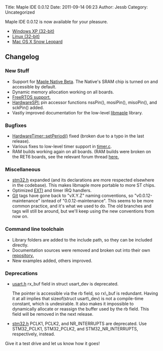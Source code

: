 Title: Maple IDE 0.0.12
Date: 2011-09-14 06:23
Author: Jessb
Category: Uncategorized

Maple IDE 0.0.12 is now available for your pleasure.

-   [Windows XP (32-bit)][]
-   [Linux (32-bit)][]
-   [Mac OS X Snow Leopard][]

</p>

Changelog
---------

</p>

### New Stuff

</p>

-   Support for [Maple Native Beta][]. The Native's SRAM chip is turned
    on and accessible by default.
-   Dynamic memory allocation working on all boards.
-   [FreeRTOS support.][]
-   [HardwareSPI:][] pin accessor functions nssPin(), mosiPin(),
    misoPin(), and sckPin() added.
-   Vastly improved documentation for the low-level [libmaple][]
    library.

</p>

### Bugfixes

</p>

-   [HardwareTimer::setPeriod()][] fixed (broken due to a typo in the
    last release).
-   Various fixes to low-level timer support in [timer.c][].
-   RAM builds working again on all boards. (RAM builds were broken on
    the RET6 boards, see the relevant forum thread [here.][]

</p>

### Miscellaneous

</p>

-   [stm32.h][] expanded (and its declarations are more respected
    elsewhere in the codebase). This makes libmaple more portable to
    more ST chips.
-   Optimized [EXTI][] and timer IRQ handlers.
-   [Git][] tags have gone back to "vX.Y.Z" naming conventions, so
    "v0.0.12-maintenance" isntead of "0.0.12-maintenance". This seems to
    be more common practice, and it's what we used to do. The old
    branches and tags will still be around, but we'll keep using the new
    conventions from now on.

</p>

### Command line toolchain

</p>

-   Library folders are added to the include path, so they can be
    included directly.
-   Documentation sources were removed and broken out into their own
    [repository.][]
-   New examples added, others improved.

</p>

### Deprecations

</p>

-   [usart.h][] rx\_buf field in struct usart\_dev is deprecated.
    </p>
    <p>
    The pointer is accessible via the rb field, so rx\_buf is redundant.
    Having it at all implies that sizeof(struct usart\_dev) is not a
    compile-time constant, which is undesirable. It also makes it
    impossible to dynamically allocate or reassign the buffer used by
    the rb field. This field will be removed in the next release.
-   [stm32.h][] PCLK1, PCLK2, and NR\_INTERRUPTS are deprecated. Use
    STM32\_PCLK1, STM32\_PCLK2, and STM32\_NR\_INTERRUPTS, respectively,
    instead.

</p>

Give it a test drive and let us know how it goes!

  [Windows XP (32-bit)]: http://static.leaflabs.com/pub/leaflabs/maple-ide/maple-ide-0.0.12-windowsxp32.zip
  [Linux (32-bit)]: http://static.leaflabs.com/pub/leaflabs/maple-ide/maple-ide-0.0.12-linux32.tgz
  [Mac OS X Snow Leopard]: http://static.leaflabs.com/pub/leaflabs/maple-ide/maple-ide-0.0.12-macosx-10_6.dmg
  [Maple Native Beta]: http://leaflabs.com/docs/hardware/maple-native-beta.html
  [FreeRTOS support.]: https://github.com/leaflabs/libmaple/tree/master/libraries/FreeRTOS
  [HardwareSPI:]: http://leaflabs.com/docs/lang/api/hardwarespi.html#lang-hardwarespi
  [libmaple]: http://leaflabs.com/docs/libmaple.html
  [HardwareTimer::setPeriod()]: http://leaflabs.com/docs/lang/api/hardwaretimer.html#lang-hardwaretimer
  [timer.c]: http://leaflabs.com/docs/libmaple/api/timer.html
  [here.]: http://forums.leaflabs.com/topic.php?id=867#post-5251
  [stm32.h]: http://leaflabs.com/docs/libmaple/api/stm32.html
  [EXTI]: http://leaflabs.com/docs/external-interrupts.html?highlight=exti
  [Git]: https://github.com/leaflabs
  [repository.]: https://github.com/leaflabs/leaflabs-docs
  [usart.h]: http://leaflabs.com/docs/libmaple/api/usart.html
